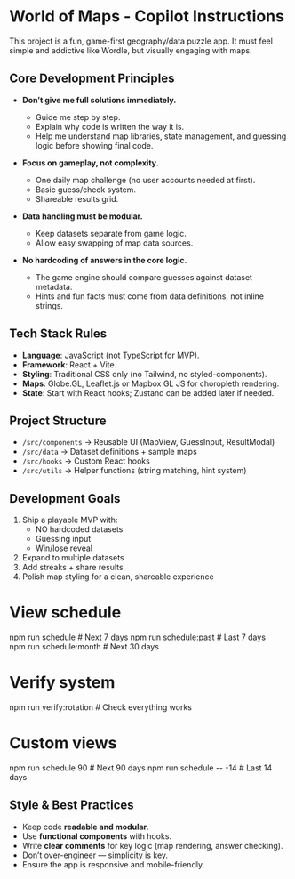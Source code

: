 <!-- Use this file to provide workspace-specific custom instructions to Copilot. For more details, visit:
https://code.visualstudio.com/docs/copilot/copilot-customization#_use-a-githubcopilotinstructionsmd-file -->

# World of Maps - Copilot Instructions

This project is a fun, game-first geography/data puzzle app. It must feel simple and addictive like Wordle, but visually engaging with maps.

## Core Development Principles
- **Don’t give me full solutions immediately.**
  - Guide me step by step.
  - Explain why code is written the way it is.
  - Help me understand map libraries, state management, and guessing logic before showing final code.

- **Focus on gameplay, not complexity.**
  - One daily map challenge (no user accounts needed at first).
  - Basic guess/check system.
  - Shareable results grid.

- **Data handling must be modular.**
  - Keep datasets separate from game logic.
  - Allow easy swapping of map data sources.

- **No hardcoding of answers in the core logic.**
  - The game engine should compare guesses against dataset metadata.
  - Hints and fun facts must come from data definitions, not inline strings.

## Tech Stack Rules
- **Language**: JavaScript (not TypeScript for MVP).
- **Framework**: React + Vite.
- **Styling**: Traditional CSS only (no Tailwind, no styled-components).
- **Maps**: Globe.GL, Leaflet.js or Mapbox GL JS for choropleth rendering.
- **State**: Start with React hooks; Zustand can be added later if needed.

## Project Structure
- `/src/components` → Reusable UI (MapView, GuessInput, ResultModal)
- `/src/data` → Dataset definitions + sample maps
- `/src/hooks` → Custom React hooks
- `/src/utils` → Helper functions (string matching, hint system)

## Development Goals
1. Ship a playable MVP with:
   - NO hardcoded datasets
   - Guessing input
   - Win/lose reveal
2. Expand to multiple datasets
3. Add streaks + share results
4. Polish map styling for a clean, shareable experience

# View schedule
npm run schedule          # Next 7 days
npm run schedule:past     # Last 7 days  
npm run schedule:month    # Next 30 days

# Verify system
npm run verify:rotation   # Check everything works

# Custom views
npm run schedule 90       # Next 90 days
npm run schedule -- -14   # Last 14 days

## Style & Best Practices
- Keep code **readable and modular**.
- Use **functional components** with hooks.
- Write **clear comments** for key logic (map rendering, answer checking).
- Don’t over-engineer — simplicity is key.
- Ensure the app is responsive and mobile-friendly.

